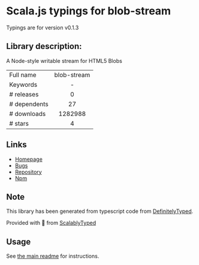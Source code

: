 
# Scala.js typings for blob-stream

Typings are for version v0.1.3

## Library description:
A Node-style writable stream for HTML5 Blobs

|                    |                 |
| ------------------ | :-------------: |
| Full name          | blob-stream |
| Keywords           | - |
| # releases         | 0 |
| # dependents       | 27 |
| # downloads        | 1282988 |
| # stars            | 4 |

## Links
- [Homepage](https://github.com/devongovett/blob-stream)
- [Bugs](https://github.com/devongovett/blob-stream/issues)
- [Repository](https://github.com/devongovett/blob-stream)
- [Npm](https://www.npmjs.com/package/blob-stream)
    


## Note
This library has been generated from typescript code from [DefinitelyTyped](https://definitelytyped.org).

Provided with :purple_heart: from [ScalablyTyped](https://github.com/oyvindberg/ScalablyTyped)

## Usage
See [the main readme](../../readme.md) for instructions.


